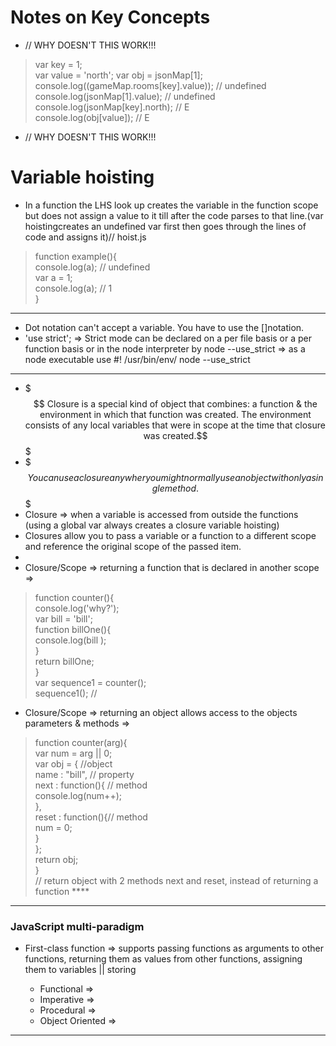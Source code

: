 # Notes on Key Concepts  

* // WHY DOESN'T THIS WORK!!! 
> var key = 1;  
var value = 'north';
> var obj = jsonMap[1];  
> console.log((gameMap.rooms[key].value)); // undefined    
> console.log(jsonMap[1].value);  // undefined    
> console.log(jsonMap[key].north); //  E   
> console.log(obj[value]); // E  

* // WHY DOESN'T THIS WORK!!! 

# Variable hoisting  

  * In a function the LHS look up creates the variable in the function scope but does not assign a value to it till after the code parses to that line.(var hoistingcreates an undefined var first then goes through the lines of code and assigns it)// hoist.js  

> function example(){  
> console.log(a); // undefined  
> var a = 1;  
> console.log(a); // 1   
> }  
  
---  

* Dot notation can't accept a variable. You have to use the []notation.  
* 'use strict';  => Strict mode can be declared on a per file basis or a per function basis or in the node interpreter by node --use_strict => as a node executable use #! /usr/bin/env/ node --use_strict  

---  

* $$$ Closure is a special kind of object that combines: a function & the environment in which that function was created.  The environment consists of any local variables that were in scope at the time that closure was created.$$$  
* $$$ You can use a closure anywher you might normally use an object with only a single method. $$$  
* Closure => when a variable is accessed from outside the functions  (using a global var always creates a closure variable hoisting)
* Closures allow you to pass a variable or a function to a different scope and reference the original scope of the passed item.  
* 
* Closure/Scope =>  returning a function that is declared in another scope =>  
> function counter(){  
>   console.log('why?');  
>    var bill = 'bill';  
>     function billOne(){  
>         console.log(bill );  
>          }  
>          return billOne;  
>          }  
>        var sequence1 = counter();  
>       sequence1(); //  
* Closure/Scope => returning an object allows access to the objects parameters & methods =>  
> function counter(arg){  
>   var num = arg || 0;  
>   var obj = {     //object  
>     name : "bill",  // property    
>     next : function(){ // method  
>       console.log(num++);  
>     },  
>     reset : function(){// method  
>       num = 0;     
>     }  
>   };  
>  return obj;  
> }  
> // return object with 2 methods next and reset, instead of returning a function  ****   

---  

### JavaScript multi-paradigm  

  * First-class function => supports passing functions as arguments to other functions, returning them as values from other functions, assigning them to variables || storing

    * Functional  => 
    * Imperative  =>  
    * Procedural  =>  
    * Object Oriented  =>   

---  


                                        



